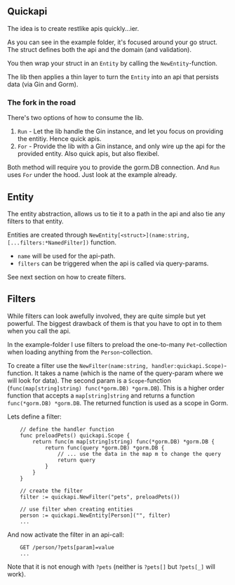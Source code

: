 ## Quickapi

The idea is to create restlike apis quickly...ier.

As you can see in the example folder, it's focused around your go struct. The struct defines both the api and the domain (and validation). 

You then wrap your struct in an `Entity` by calling the `NewEntity`-function.

The lib then applies a thin layer to turn the `Entity` into an api that persists data (via Gin and Gorm).

### The fork in the road

There's two options of how to consume the lib.

1. `Run` - Let the lib handle the Gin instance, and let you focus on providing the entitiy. Hence quick apis.
2. `For` - Provide the lib with a Gin instance, and only wire up the api for the provided entity. Also quick apis, but also flexibel.

Both method will require you to provide the gorm.DB connection. And `Run` uses `For` under the hood. Just look at the example already.

## Entity

The entity abstraction, allows us to tie it to a path in the api and also tie any filters to that entity.

Entities are created through `NewEntity[<struct>](name:string, [...filters:*NamedFilter])` function.

- `name` will be used for the api-path.
- `filters` can be triggered when the api is called via query-params.

See next section on how to create filters.

## Filters

While filters can look awefully involved, they are quite simple but yet powerful. The biggest drawback of them is that you have to opt in to them when you call the api.

In the example-folder I use filters to preload the one-to-many `Pet`-collection when loading anything from the `Person`-collection.

To create a filter use the `NewFilter(name:string, handler:quickapi.Scope)`-function. It takes a name (which is the  name of the query-param where we will look for data). The second param is a `Scope`-function (`func(map[string]string) func(*gorm.DB) *gorm.DB`). This is a higher order function that accepts a `map[string]string` and returns a function `func(*gorm.DB) *gorm.DB`. The returned function is used as a scope in Gorm.

Lets define a filter:
```
    // define the handler function
    func preloadPets() quickapi.Scope {
        return func(m map[string]string) func(*gorm.DB) *gorm.DB {
            return func(query *gorm.DB) *gorm.DB {
                // ... use the data in the map m to change the query
                return query
            }
        }
    }

    // create the filter
    filter := quickapi.NewFilter("pets", preloadPets())

    // use filter when creating entities
    person := quickapi.NewEntity[Person]("", filter)
    ...
```

And now activate the filter in an api-call:
```
    GET /person/?pets[param]=value
    ...
```

Note that it is not enough with `?pets` (neither is `?pets[]` but `?pets[_]` will work).